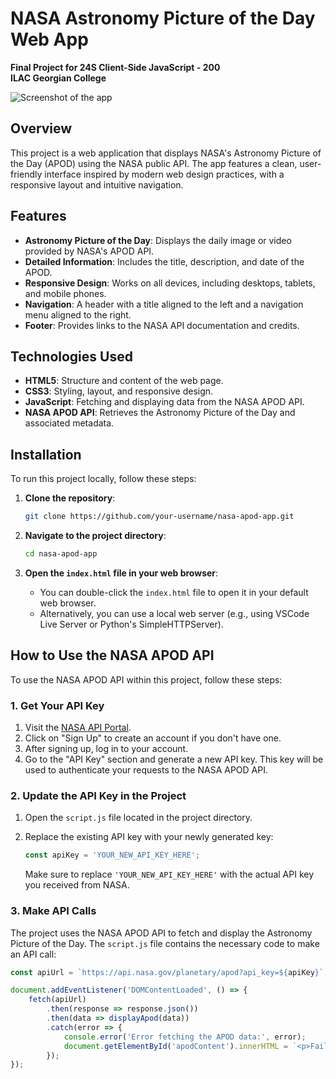 # NASA Astronomy Picture of the Day Web App

**Final Project for 24S Client-Side JavaScript - 200**  
**ILAC Georgian College**

![Screenshot of the app](./images/screenshot.png)


## Overview

This project is a web application that displays NASA's Astronomy Picture of the Day (APOD) using the NASA public API. The app features a clean, user-friendly interface inspired by modern web design practices, with a responsive layout and intuitive navigation.

## Features

- **Astronomy Picture of the Day**: Displays the daily image or video provided by NASA's APOD API.
- **Detailed Information**: Includes the title, description, and date of the APOD.
- **Responsive Design**: Works on all devices, including desktops, tablets, and mobile phones.
- **Navigation**: A header with a title aligned to the left and a navigation menu aligned to the right.
- **Footer**: Provides links to the NASA API documentation and credits.

## Technologies Used

- **HTML5**: Structure and content of the web page.
- **CSS3**: Styling, layout, and responsive design.
- **JavaScript**: Fetching and displaying data from the NASA APOD API.
- **NASA APOD API**: Retrieves the Astronomy Picture of the Day and associated metadata.

## Installation

To run this project locally, follow these steps:

1. **Clone the repository**:
    ```bash
    git clone https://github.com/your-username/nasa-apod-app.git
    ```
   
2. **Navigate to the project directory**:
    ```bash
    cd nasa-apod-app
    ```

3. **Open the `index.html` file in your web browser**:
    - You can double-click the `index.html` file to open it in your default web browser.
    - Alternatively, you can use a local web server (e.g., using VSCode Live Server or Python's SimpleHTTPServer).

## How to Use the NASA APOD API

To use the NASA APOD API within this project, follow these steps:

### 1. Get Your API Key

1. Visit the [NASA API Portal](https://api.nasa.gov/).
2. Click on "Sign Up" to create an account if you don't have one.
3. After signing up, log in to your account.
4. Go to the "API Key" section and generate a new API key. This key will be used to authenticate your requests to the NASA APOD API.

### 2. Update the API Key in the Project

1. Open the `script.js` file located in the project directory.
2. Replace the existing API key with your newly generated key:

    ```javascript
    const apiKey = 'YOUR_NEW_API_KEY_HERE';
    ```
   
   Make sure to replace `'YOUR_NEW_API_KEY_HERE'` with the actual API key you received from NASA.

### 3. Make API Calls

The project uses the NASA APOD API to fetch and display the Astronomy Picture of the Day. The `script.js` file contains the necessary code to make an API call:

```javascript
const apiUrl = `https://api.nasa.gov/planetary/apod?api_key=${apiKey}`;

document.addEventListener('DOMContentLoaded', () => {
    fetch(apiUrl)
        .then(response => response.json())
        .then(data => displayApod(data))
        .catch(error => {
            console.error('Error fetching the APOD data:', error);
            document.getElementById('apodContent').innerHTML = `<p>Failed to retrieve data.</p>`;
        });
});
